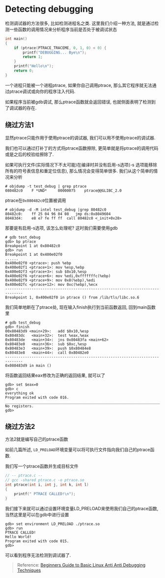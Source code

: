 # Detecting debugging

检测调试器的方法很多, 比如检测进程名之类. 这里我们介绍一种方法, 就是通过检测一些函数的调用情况来分析程序当前是否处于被调试状态

```c 
int main()
{
	if (ptrace(PTRACE_TRACEME, 0, 1, 0) < 0) {
		printf("DEBUGGING... Bye\n");
		return 1;
	}
	printf("Hello\n");
	return 0;
}
```

一个进程只能被一个进程ptrace, 如果你自己调用ptrace, 那么其它程序就无法通过ptrace调试或向你的程序注入代码. 

如果程序当前被gdb调试, 那么ptrace函数就会返回错误, 也就侧面表明了检测到了调试器的存在.

## 绕过方法1

显然ptrace只能作用于使用ptrace的调试器, 我们可以用不使用ptrace的调试器.

我们也可以通过打补丁的方式将ptrace函数擦除, 更简单就是将ptrace的调用代码或是之后的校验给擦除了.

如果可执行文件(实际情况下不太可能)在编译时并没有启用-s选项(-s 选项能移除所有的符号表信息和重定位信息), 那么情况会变得简单很多. 我们从这个简单的情况来分析

```
# objdump -t test_debug | grep ptrace
080482c0 	F *UND* 	00000075 	ptrace@@GLIBC_2.0
```

ptrace在`0x080482c0`位置被调用

```
# objdump -d -M intel test_debug |grep 80482c0
80482c0: 	ff 25 04 96 04 08 	jmp ds:0x8049604
80483d4: 	e8 e7 fe ff ff 	call 80482c0 <_init+0x28>
```

那要是有启用-s选项, 该怎么处理呢? 这时我们需要使用gdb

```
# gdb test_debug
gdb> bp ptrace
Breakpoint 1 at 0x80482c0
gdb> run
Breakpoint 1 at 0x400e02f0
......
0x400e02f0 <ptrace>: push %ebp
0x400e02f1 <ptrace+1>: mov %esp,%ebp
0x400e02f3 <ptrace+3>: sub $0x10,%esp
0x400e02f6 <ptrace+6>: mov %edi,0xfffffffc(%ebp)
0x400e02f9 <ptrace+9>: mov 0x8(%ebp),%edi
0x400e02fc <ptrace+12>: mov 0xc(%ebp),%ecx
------------------------------------------------------------------------------
Breakpoint 1, 0x400e02f0 in ptrace () from /lib/tls/libc.so.6
```

我们简单地断在了ptrace处, 现在输入finish执行到当前函数返回, 回到main函数里

```
# gdb test_debug
gdb> finish
00x80483d9 <main+29>: 	add $0x10,%esp
0x80483dc   <main+32>: 	test %eax,%eax
0x80483de   <main+34>: 	jns 0x80483fa <main+62>
0x80483e0   <main+36>: 	sub $0xc,%esp
0x80483e3   <main+39>: 	push $0x80484e8
0x80483e8   <main+44>: 	call 0x80482e0
------------------------------------------------------------------------------
0x080483d9 in main ()
```

将函数返回结果eax修改为正确的返回结果, 就可以了

```
gdb> set $eax=0
gdb> c
everything ok
Program exited with code 016.
_______________________________________________________________________________
No registers.
gdb>
```

## 绕过方法2

方法2就是编写自己的ptrace函数

如前几篇所述, `LD_PRELOAD`环境变量可以将可执行文件指向我们自己的ptrace函数.

我们写一个ptrace函数并生成目标文件

``` c
// -- ptrace.c --
// gcc -shared ptrace.c -o ptrace.so
int ptrace(int i, int j, int k, int l)
{
	printf(" PTRACE CALLED!\n");
}
```

我们接下来就可以通过设置环境变量LD_PRELOAD来使用我们自己的ptrace函数, 当然这里是可以在gdb中进行设置

```
gdb> set environment LD_PRELOAD ./ptrace.so
gdb> run
PTRACE CALLED!
Hello World!
Program exited with code 015.
gdb>
```

可以看到程序无法检测到调试器了. 



> Reference: [Beginners Guide to Basic Linux Anti Anti Debugging Techniques](http://www.stonedcoder.org/~kd/lib/14-61-1-PB.pdf)



